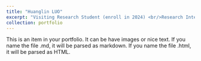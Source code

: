 ```yaml
---
title: "Huanglin LUO"
excerpt: "Visiting Research Student (enroll in 2024) <br/>Research Interests: (1) Deep learning in hydrological modelling; <br/>(2) Remote sensing based on GEE. <br/><img src='/images/campus_group.png' style='max-width: 500px; height: auto;'>"
collection: portfolio
---
```


This is an item in your portfolio. It can be have images or nice text. If you name the file .md, it will be parsed as markdown. If you name the file .html, it will be parsed as HTML. 
